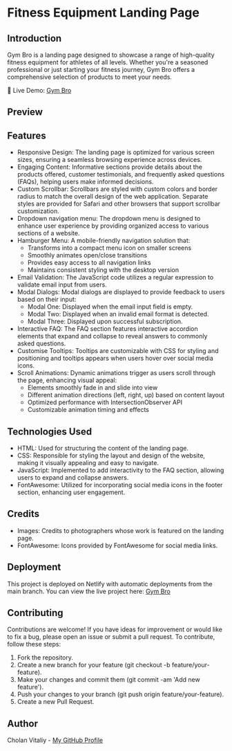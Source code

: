 # Fitness Equipment Landing Page

## Introduction

Gym Bro is a landing page designed to showcase a range of high-quality fitness equipment for athletes of all levels. Whether you're a seasoned professional or just starting your fitness journey, Gym Bro offers a comprehensive selection of products to meet your needs.

🔗 Live Demo: [Gym Bro](https://landing-page-gym-bro.netlify.app/)

## Preview

## Features

- Responsive Design: The landing page is optimized for various screen sizes, ensuring a seamless browsing experience across devices.
- Engaging Content: Informative sections provide details about the products offered, customer testimonials, and frequently asked questions (FAQs), helping users make informed decisions.
- Custom Scrollbar: Scrollbars are styled with custom colors and border radius to match the overall design of the web application. Separate styles are provided for Safari and other browsers that support scrollbar customization.
- Dropdown navigation menu: The dropdown menu is designed to enhance user experience by providing organized access to various sections of a website.
- Hamburger Menu: A mobile-friendly navigation solution that:
  - Transforms into a compact menu icon on smaller screens
  - Smoothly animates open/close transitions
  - Provides easy access to all navigation links
  - Maintains consistent styling with the desktop version
- Email Validation: The JavaScript code utilizes a regular expression to validate email input from users.
- Modal Dialogs: Modal dialogs are displayed to provide feedback to users based on their input:
  - Modal One: Displayed when the email input field is empty.
  - Modal Two: Displayed when an invalid email format is detected.
  - Modal Three: Displayed upon successful subscription.
- Interactive FAQ: The FAQ section features interactive accordion elements that expand and collapse to reveal answers to commonly asked questions.
- Customise Tooltips: Tooltips are customizable with CSS for styling and positioning and tooltips appears when users hover over social media icons.
- Scroll Animations: Dynamic animations trigger as users scroll through the page, enhancing visual appeal:
  - Elements smoothly fade in and slide into view
  - Different animation directions (left, right, up) based on content layout
  - Optimized performance with IntersectionObserver API
  - Customizable animation timing and effects

## Technologies Used

- HTML: Used for structuring the content of the landing page.
- CSS: Responsible for styling the layout and design of the website, making it visually appealing and easy to navigate.
- JavaScript: Implemented to add interactivity to the FAQ section, allowing users to expand and collapse answers.
- FontAwesome: Utilized for incorporating social media icons in the footer section, enhancing user engagement.

## Credits

- Images: Credits to photographers whose work is featured on the landing page.
- FontAwesome: Icons provided by FontAwesome for social media links.

## Deployment

This project is deployed on Netlify with automatic deployments from the main branch. You can view the live project here: [Gym Bro](https://landing-page-gym-bro.netlify.app/)

## Contributing

Contributions are welcome! If you have ideas for improvement or would like to fix a bug, please open an issue or submit a pull request. To contribute, follow these steps:

1. Fork the repository.
2. Create a new branch for your feature (git checkout -b feature/your-feature).
3. Make your changes and commit them (git commit -am 'Add new feature').
4. Push your changes to your branch (git push origin feature/your-feature).
5. Create a new Pull Request.

## Author

Cholan Vitaliy - [My GitHub Profile](https://github.com/VitalikCholan)
